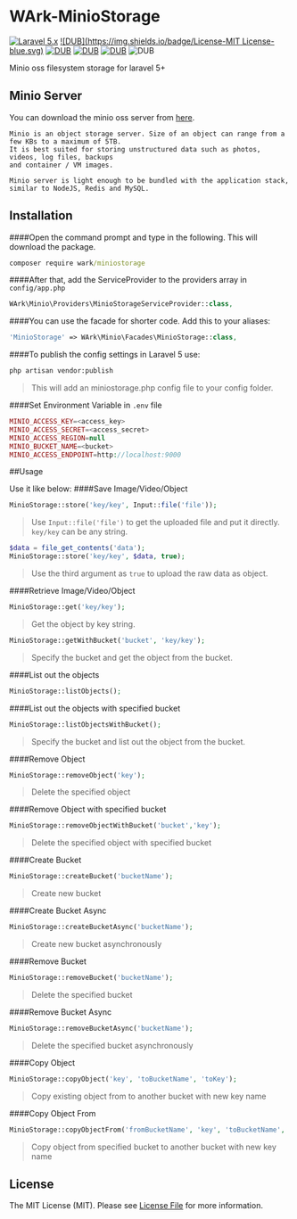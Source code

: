 # WArk-MinioStorage
[![Laravel 5.x](https://img.shields.io/badge/Laravel-5.x-orange.svg)](http://laravel.com)
[![DUB](https://img.shields.io/badge/License-MIT License-blue.svg)](https://github.com/wandrewchan/WArk-MinioStorage/blob/master/LICENSE)
[![DUB](https://img.shields.io/badge/Packgist-v1.1.0-orange.svg)](https://packagist.org/packages/wark/miniostorage)
[![DUB](https://img.shields.io/badge/Composer-Compatible-green.svg)](https://packagist.org/packages/wark/miniostorage)
[![DUB](https://img.shields.io/badge/Language-PHP5.6|7.x-624C92.svg)](http://php.net/downloads.php)
![DUB](https://img.shields.io/badge/Platform-Web-brightgreen.svg)

Minio oss filesystem storage for laravel 5+

## Minio Server
You can download the minio oss server from [here](https://github.com/minio/minio).
```
Minio is an object storage server. Size of an object can range from a few KBs to a maximum of 5TB.
It is best suited for storing unstructured data such as photos, videos, log files, backups 
and container / VM images. 

Minio server is light enough to be bundled with the application stack, similar to NodeJS, Redis and MySQL.
```

## Installation

####Open the command prompt and type in the following. This will download the package.
```bat
composer require wark/miniostorage
```

####After that, add the ServiceProvider to the providers array in `config/app.php`

```php
WArk\Minio\Providers\MinioStorageServiceProvider::class,
```

####You can use the facade for shorter code. Add this to your aliases:

```php
'MinioStorage' => WArk\Minio\Facades\MinioStorage::class,
```

####To publish the config settings in Laravel 5 use:
```bat
php artisan vendor:publish
```
>This will add an miniostorage.php config file to your config folder.

####Set Environment Variable in `.env` file
```php
MINIO_ACCESS_KEY=<access_key>
MINIO_ACCESS_SECRET=<access_secret>
MINIO_ACCESS_REGION=null
MINIO_BUCKET_NAME=<bucket>
MINIO_ACCESS_ENDPOINT=http://localhost:9000
```

##Usage

Use it like below:
####Save Image/Video/Object

```php
MinioStorage::store('key/key', Input::file('file'));
```

>Use `Input::file('file')` to get the uploaded file and put it directly. `key/key` can be any string.

```php
$data = file_get_contents('data');
MinioStorage::store('key/key', $data, true);
```

>Use the third argument as `true` to upload the raw data as object.


####Retrieve Image/Video/Object

```php
MinioStorage::get('key/key');
```
>Get the object by key string.

```php
MinioStorage::getWithBucket('bucket', 'key/key');
```
>Specify the bucket and get the object from the bucket.


####List out the objects

```php
MinioStorage::listObjects();
```

####List out the objects with specified bucket

```php
MinioStorage::listObjectsWithBucket();
```
>Specify the bucket and list out the object from the bucket.

####Remove Object

```php
MinioStorage::removeObject('key');
```
>Delete the specified object

####Remove Object with specified bucket

```php
MinioStorage::removeObjectWithBucket('bucket','key');
```
>Delete the specified object with specified bucket

####Create Bucket

```php
MinioStorage::createBucket('bucketName');
```
>Create new bucket

####Create Bucket Async

```php
MinioStorage::createBucketAsync('bucketName');
```
>Create new bucket asynchronously

####Remove Bucket

```php
MinioStorage::removeBucket('bucketName');
```
>Delete the specified bucket

####Remove Bucket Async

```php
MinioStorage::removeBucketAsync('bucketName');
```
>Delete the specified bucket asynchronously

####Copy Object

```php
MinioStorage::copyObject('key', 'toBucketName', 'toKey');
```
>Copy existing object from to another bucket with new key name

####Copy Object From 

```php
MinioStorage::copyObjectFrom('fromBucketName', 'key', 'toBucketName', 'toKey');
```
>Copy object from specified bucket to another bucket with new key name

## License

The MIT License (MIT). Please see [License File](https://github.com/wandrewchan/WArk-MinioStorage/blob/master/LICENSE) for more information.
